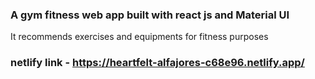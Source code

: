 ### A gym fitness web app built with react js and Material UI
It recommends exercises and equipments for fitness purposes
### netlify link - https://heartfelt-alfajores-c68e96.netlify.app/

